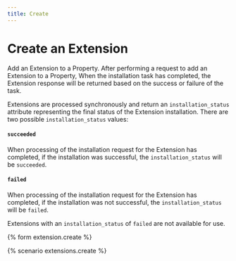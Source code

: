 ```yaml
---
title: Create
---
```


# Create an Extension

Add an Extension to a Property. After performing a request to add an Extension to a
Property, When the installation task has
completed, the Extension response will be returned based on the success or
failure of the task.

Extensions are processed synchronously and return an `installation_status`
attribute representing the final status of the Extension installation.
There are two possible `installation_status` values:

#### `succeeded`

When processing of the installation request for the Extension has completed,
if the installation was successful, the `installation_status` will be `succeeded`.

#### `failed`

When processing of the installation request for the Extension has completed,
if the installation was not successful, the `installation_status` will
be `failed`.

Extensions with an `installation_status` of `failed` are not available
for use.


{% form extension.create %}

{% scenario extensions.create %}
